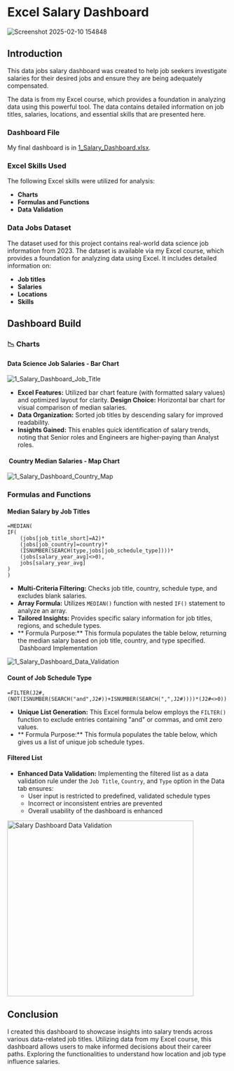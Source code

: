 # Excel Salary Dashboard

![Screenshot 2025-02-10 154848](https://github.com/user-attachments/assets/bcc6aa30-fd7e-4bd5-9d4d-afe51b222235)


## Introduction

This data jobs salary dashboard was created to help job seekers investigate salaries for their desired jobs and ensure they are being adequately compensated. 

The data is from my Excel course, which provides a foundation in analyzing data using this powerful tool. The data contains detailed information on job titles, salaries, locations, and essential skills that are presented here.

### Dashboard File
My final dashboard is in [1_Salary_Dashboard.xlsx](1_Salary_Dashboard.xlsx).

### Excel Skills Used

The following Excel skills were utilized for analysis:

- **Charts**
- **Formulas and Functions**
- **Data Validation**

### Data Jobs Dataset

The dataset used for this project contains real-world data science job information from 2023. The dataset is available via my Excel course, which provides a foundation for analyzing data using Excel. It includes detailed information on:

- **Job titles**
- **Salaries**
- **Locations**
- **Skills**

## Dashboard Build

### 📉 Charts

#### Data Science Job Salaries - Bar Chart

![1_Salary_Dashboard_Job_Title](https://github.com/user-attachments/assets/833b8f8c-7391-4210-a66a-7be170ac81a4)


- **Excel Features:** Utilized bar chart feature (with formatted salary values) and optimized layout for clarity.
  **Design Choice:** Horizontal bar chart for visual comparison of median salaries.
- **Data Organization:** Sorted job titles by descending salary for improved readability.
- **Insights Gained:** This enables quick identification of salary trends, noting that Senior roles and Engineers are higher-paying than Analyst roles.

####  Country Median Salaries - Map Chart


![1_Salary_Dashboard_Country_Map](https://github.com/user-attachments/assets/513a2042-de55-4ebb-a682-965a36d25eef)



### Formulas and Functions

####  Median Salary by Job Titles

```
=MEDIAN(
IF(
    (jobs[job_title_short]=A2)*
    (jobs[job_country]=country)*
    (ISNUMBER(SEARCH(type,jobs[job_schedule_type])))*
    (jobs[salary_year_avg]<>0),
    jobs[salary_year_avg]
)
)
```

-  **Multi-Criteria Filtering:** Checks job title, country, schedule type, and excludes blank salaries.
-  **Array Formula:** Utilizes `MEDIAN()` function with nested `IF()` statement to analyze an array.
-  **Tailored Insights:** Provides specific salary information for job titles, regions, and schedule types.
- ** Formula Purpose:** This formula populates the table below, returning the median salary based on job title, country, and type specified.
 Dashboard Implementation

![1_Salary_Dashboard_Data_Validation](https://github.com/user-attachments/assets/1a45d3c5-abb4-498f-bfb3-46e554884166)


####  Count of Job Schedule Type

```
=FILTER(J2#,(NOT(ISNUMBER(SEARCH("and",J2#))+ISNUMBER(SEARCH(",",J2#))))*(J2#<>0))
```

- **Unique List Generation:** This Excel formula below employs the `FILTER()` function to exclude entries containing "and" or commas, and omit zero values.
- ** Formula Purpose:** This formula populates the table below, which gives us a list of unique job schedule types.



####  Filtered List

-  **Enhanced Data Validation:** Implementing the filtered list as a data validation rule under the `Job Title`, `Country`, and `Type` option in the Data tab ensures:
    -  User input is restricted to predefined, validated schedule types
    -  Incorrect or inconsistent entries are prevented
    - Overall usability of the dashboard is enhanced

<img src="/0_Resources/Images/1_Salary_Dashboard_Data_Validation.gif" width="425" height="400" alt="Salary Dashboard Data Validation">

## Conclusion

I created this dashboard to showcase insights into salary trends across various data-related job titles. Utilizing data from my Excel course, this dashboard allows users to make informed decisions about their career paths. Exploring the functionalities to understand how location and job type influence salaries. 
